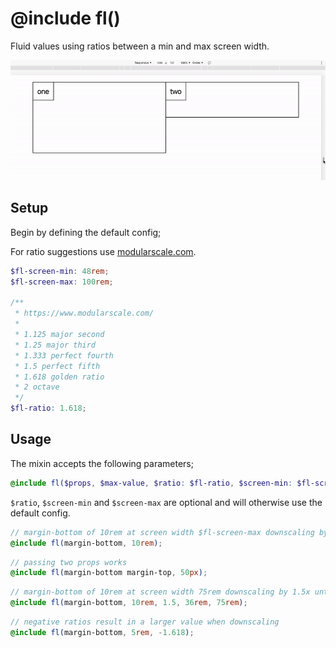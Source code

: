 # @include fl()

Fluid values using ratios between a min and max screen width.

![Demo](demo/fl.gif)

## Setup

Begin by defining the default config;

For ratio suggestions use [modularscale.com](https://www.modularscale.com/).

```scss
$fl-screen-min: 48rem;
$fl-screen-max: 100rem;

/**
 * https://www.modularscale.com/
 *
 * 1.125 major second
 * 1.25 major third
 * 1.333 perfect fourth
 * 1.5 perfect fifth
 * 1.618 golden ratio
 * 2 octave
 */
$fl-ratio: 1.618;
```

## Usage

The mixin accepts the following parameters;

```scss
@include fl($props, $max-value, $ratio: $fl-ratio, $screen-min: $fl-screen-min, $screen-max: $fl-screen-max);
```

`$ratio`, `$screen-min` and `$screen-max` are optional and will otherwise use the default config.

```scss
// margin-bottom of 10rem at screen width $fl-screen-max downscaling by $fl-ratio until a screen width of $fl-screen-min
@include fl(margin-bottom, 10rem);
```

```scss
// passing two props works
@include fl(margin-bottom margin-top, 50px);
```

```scss
// margin-bottom of 10rem at screen width 75rem downscaling by 1.5x until a screen width of 36rem
@include fl(margin-bottom, 10rem, 1.5, 36rem, 75rem);
```

```scss
// negative ratios result in a larger value when downscaling
@include fl(margin-bottom, 5rem, -1.618);
```
